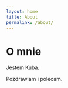 ```yaml
---
layout: home
title: About
permalink: /about/
---
```


# O mnie

Jestem Kuba.

Pozdrawiam i polecam.
